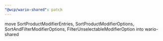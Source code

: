 ```yaml
---
"@wcp/wario-shared": patch
---
```


move SortProductModifierEntries, SortProductModifierOptions, SortAndFilterModifierOptions, FilterUnselectableModifierOption into wario-shared
